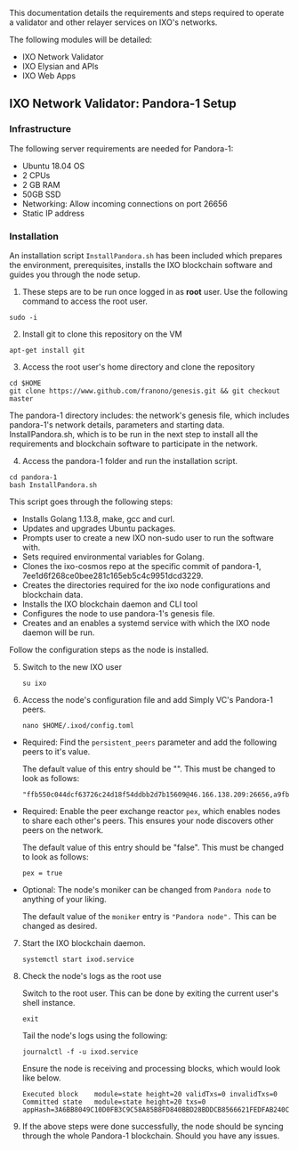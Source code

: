 
  

This documentation details the requirements and steps required to operate a validator and other relayer services on IXO's networks.

  

The following modules will be detailed:

 - IXO Network Validator
 - IXO Elysian and APIs
 - IXO Web Apps

  
  
  
  
  

## IXO Network Validator: Pandora-1 Setup

  

### Infrastructure

  

The following server requirements are needed for Pandora-1:

 - Ubuntu 18.04 OS 
 - 2 CPUs 
 - 2 GB RAM 
 - 50GB SSD 
 - Networking: Allow incoming connections on port 26656 
 - Static IP address

    
### Installation

An installation script `InstallPandora.sh` has been included which prepares the environment, prerequisites, installs the IXO blockchain software and guides you through the node setup.

 1. These steps are to be run once logged in as **root** user. Use the following command to access the root user.

```
sudo -i
```

 2. Install git to clone this repository on the VM
```
apt-get install git
```
 3. Access the root user's home directory and clone the repository
```
cd $HOME
git clone https://www.github.com/franono/genesis.git && git checkout master
```
The pandora-1 directory includes:
the network's genesis file, which includes pandora-1's network details, parameters and starting data.
InstallPandora.sh, which is to be run in the next step to install all the requirements and blockchain software to participate in the network.

4. Access the pandora-1 folder and run the installation script.

```
cd pandora-1
bash InstallPandora.sh
```
This script goes through the following steps:

 - Installs Golang 1.13.8, make, gcc and curl. 
 - Updates and upgrades Ubuntu packages. 
 - Prompts user to create a new IXO non-sudo user to run the software with.
 -  Sets required environmental variables for Golang.
 - Clones the ixo-cosmos repo at the specific commit of pandora-1, 7ee1d6f268ce0bee281c165eb5c4c9951dcd3229. 
 - Creates the directories required for the ixo node configurations and blockchain data.
 - Installs the IXO blockchain daemon and CLI tool
 - Configures the node to use pandora-1's genesis file. 
 - Creates and an enables a systemd service with which the IXO node daemon will be run. 

Follow the configuration steps as the node is installed.

5. Switch to the new IXO user

	```
	su ixo
	```

6. Access the node's configuration file and add Simply VC's Pandora-1 peers.


	```
	nano $HOME/.ixod/config.toml
	```

 - Required: Find the `persistent_peers` parameter and add the following
   peers to it's value.
   
   The default value of this entry should be "". This must be changed to
   look as follows:
   
   ``` persistent_peers =
   "ffb550c044dcf63726c24d18f54ddbb2d7b15609@46.166.138.209:26656,a9fb4f7437e47b15c8b9f22f4cc960535e21fa99@80.64.208.22:26656"
   ```
  - Required: Enable the peer exchange reactor `pex`, which enables nodes to share each other's peers. This ensures your node discovers other peers on the network.
   
	   The default value of this entry should be "false". This must be changed to
   look as follows:
	   
	``` 
	pex = true 
	```		  
   
 - Optional: The node's moniker can be changed from `Pandora node` to
   anything of your liking.
   
   The default value of the `moniker` entry is `"Pandora node".` This
   can be changed as desired.


7. Start the IXO blockchain daemon.


	```
	systemctl start ixod.service
	```

8. Check the node's logs as the root use

	Switch to the root user. This can be done by exiting the current user's shell instance.
	```
	exit
	```
	Tail the node's logs using the following:
	```
	journalctl -f -u ixod.service
	```

	Ensure the node is receiving and processing blocks, which would look like below.
	```
	Executed block    module=state height=20 validTxs=0 invalidTxs=0
	Committed state   module=state height=20 txs=0 appHash=3A6BB8049C10D0FB3C9C58A85B8FD840BBD28BDDCB8566621FEDFAB240C2FB5C
	```
9. If the above steps were done successfully, the node should be syncing through the whole Pandora-1 blockchain. Should you have any issues.